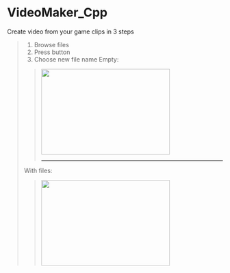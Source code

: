 # VideoMaker_Cpp
Create video from your game clips in 3 steps
>1. Browse files
>2. Press <OK> button
>3. Choose new file name
>Empty:  
>><img src="https://media.discordapp.net/attachments/889867107846750281/889867219016773673/unknown.png" width="300" height="200">
>>
>>--------------------------------------------------
>>
>With files:  
>><img src="https://cdn.discordapp.com/attachments/889867107846750281/889869563464912916/unknown.png" width="300" height="200">


